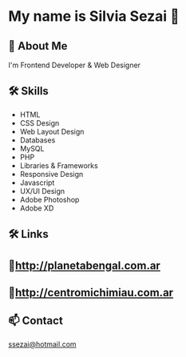 
# My name is Silvia Sezai 👋



## 🚀 About Me
I'm Frontend Developer & Web Designer



## 🛠 Skills
- HTML
- CSS Design
- Web Layout Design
- Databases
- MySQL
- PHP
- Libraries & Frameworks
- Responsive Design
- Javascript
- UX/UI Design
- Adobe Photoshop
- Adobe XD


## 🛠 Links

##  🔗http://planetabengal.com.ar

## 🔗http://centromichimiau.com.ar



## 📫 Contact
ssezai@hotmail.com

<!---
ssezai/ssezai is a ✨ special ✨ repository because its `README.md` (this file) appears on your GitHub profile.
You can click the Preview link to take a look at your changes.
--->
